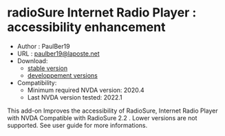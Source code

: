 # radioSure Internet Radio Player : accessibility enhancement #

* Author : PaulBer19
* URL : paulber19@laposte.net
* Download:
	* [stable version][1]
	* [developpement versions][2]
* Compatibility:
	* Minimum required NVDA version: 2020.4
	* Last NVDA version tested: 2022.1

This add-on Improves the accessibility of RadioSure, Internet Radio Player with NVDA
Compatible with RadioSure 2.2 . Lower versions are not supported.
See user guide for more informations.


[1]: https://github.com/paulber007/AllMyNVDAAddons/raw/master/radioSureAccessEnhancement/radioSureAccessEnhancement-2.6.nvda-addon
[2]: https://github.com/paulber007/AllMyNVDAAddons/tree/master/radioSureAccessEnhancement/dev
